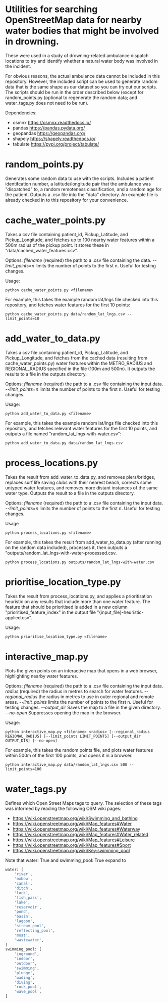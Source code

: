 # Utilities for searching OpenStreetMap data for nearby water bodies that might be involved in drowning.
These were used in a study of drowning-related ambulance dispatch locations to try and identify whether a 
natural water body was involved in the incident.

For obvious reasons, the actual ambulance data cannot be included in this repository. However, the included
script can be used to generate random data that is the same shape as our dataset so you can try out our scripts.
The scripts should be run in the order described below (except for random\_points.py (optional to regenerate
the random data; and water\_tags.py does not need to be run).

Dependencies:  
* osmnx <https://osmnx.readthedocs.io/>  
* pandas <https://pandas.pydata.org/>
* geopandas <https://geopandas.org/>
* shapely <https://shapely.readthedocs.io/>
* tabulate <https://pypi.org/project/tabulate/> 

# random\_points.py
Generates some random data to use with the scripts. Includes a patient identifcation number, a
latitude/longitude pair that the ambulance was "dispatched" to, a random remoteness classification, and
a random age for the patient. Outputs a .csv file into the "data" directory. An example file is already
checked in to this repository for your convenience.


# cache_water_points.py
Takes a csv file containing patient_id, Pickup_Latitude, and Pickup_Longitude, and fetches up to 100
nearby water features within a 500m radius of the pickup point. It stores these in
"data/cached\_water\_features.csv".

Options:
*filename* (required) the path to a .csv file containing the data.
*--limit_points=n* limits the number of points to the first n. Useful for testing changes.

Usage:
  
    python cache_water_points.py <filename>
  
For example, this takes the example random lat/lngs file checked into this repository, and fetches 
water features for the first 10 points:
  
    python cache_water_points.py data/random_lat_lngs.csv --limit_points=10
  
# add\_water\_to\_data.py
Takes a csv file containing patient_id, Pickup_Latitude, and Pickup_Longitude, and fetches from the
cached data (resulting from cache\_water\_points.py) water features within the METRO_RADIUS and
REGIONAL_RADIUS specified in the file (100m and 500m). It outputs the results to a file in the outputs
directory.

Options:
*filename* (required) the path to a .csv file containing the input data.
*--limit_points=n* limits the number of points to the first n. Useful for testing changes.

Usage:
  
    python add_water_to_data.py <filename>
  
For example, this takes the example random lat/lngs file checked into this repository, and fetches 
relevant water features for the first 10 points, and outputs a file named
"random\_lat\_lngs-with-water.csv":
  
    python add_water_to_data.py data/random_lat_lngs.csv
  
# process\_locations.py
Takes the result from add\_water\_to\_data.py, and removes piers/bridges, replaces surf life saving
clubs with their nearest beach, corrects some untyped water features, and removes more distant
instances of the same water type. Outputs the result to a file in the outputs directory.

Options:
*filename* (required) the path to a .csv file containing the input data.
*--limit_points=n* limits the number of points to the first n. Useful for testing changes.

Usage

    python process_locations.py <filename>

For example, this takes the result from add\_water\_to\_data.py (after running on the random data
included), processes it, then outputs a "outputs/random\_lat\_lngs-with-water-processed.csv.

    python process_locations.py outputs/random_lat_lngs-with-water.csv

# prioritise\_location\_type.py
Takes the result from process\_locations.py, and applies a prioritisation heuristic on any results
that include more than one water feature. The feature that should be prioritised is added in a new
column "prioritised_feature_index" in the output file "{input_file}-heuristic-applied.csv".

Usage:
  
    python prioritise_location_type.py <filename>

# interactive\_map.py
Plots the given points on an interactive map that opens in a web browser, highlighting nearby water features.

Options:
*filename* (required) the path to a .csv file containing the input data.
*radius* (required) the radius in metres to search for water features.
*--regional_radius* the radius in metres to use in outer regional and remote areas.
*--limit_points* limits the number of points to the first n. Useful for testing changes.
*--output_dir* Saves the map to a file in the given directory.
*--no-open* Suppresses opening the map in the browser.

Usage:
  
    python interactive_map.py <filename> <radius> [--regional_radius REGIONAL_RADIUS] [--limit_points LIMIT_POINTS] [--output_dir OUTPUT_DIR] [--no-open]
  
For example, this takes the random points file, and plots water features within 500m of the first 100 points, and opens it in a browser.
  
    python interactive_map.py data/random_lat_lngs.csv 500 --limit_points=100
  

# water\_tags.py
Defines which Open Street Maps tags to query. The selection of these tags was
informed by reading the following OSM wiki pages:  
* <https://wiki.openstreetmap.org/wiki/Swimming_and_bathing>  
* <https://wiki.openstreetmap.org/wiki/Map_features#Water>  
* <https://wiki.openstreetmap.org/wiki/Map_features#Waterway>  
* <https://wiki.openstreetmap.org/wiki/Map_features#Water_related>  
* <https://wiki.openstreetmap.org/wiki/Map_features#Leisure>  
* <https://wiki.openstreetmap.org/wiki/Map_features#Sport>  
* <https://wiki.openstreetmap.org/wiki/Key:swimming_pool>  
  
Note that water: True and swimming\_pool: True expand to  
  
```python
water: [  
    'river',  
    'oxbow',  
    'canal',  
    'ditch',  
    'lock',  
    'fish_pass',  
    'lake',  
    'reservoir',  
    'pond',  
    'basin',  
    'lagoon',  
    'stream_pool',  
    'reflecting_pool',  
    'moat',    
    'wastewater',  
]    
swimming_pool: [  
    'inground',  
    'indoor',  
    'outdoor',  
    'swimming',  
    'plunge',  
    'wading',  
    'diving',  
    'rock_pool',  
    'wave_pool',  
]    
```
